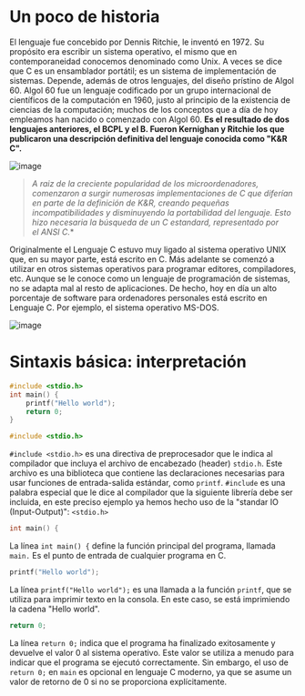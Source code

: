 # Un poco de historia
El lenguaje fue concebido por Dennis Ritchie, le inventó en 1972. Su propósito era escribir un sistema operativo, el mismo que en contemporaneidad conocemos denominado como Unix.  A veces se dice que C es un ensamblador portátil; es un sistema de implementación de sistemas. Depende, además de otros lenguajes, del diseño prístino de Algol 60. Algol 60 fue un lenguaje codificado por un grupo internacional de científicos de la computación en 1960, justo al principio de la existencia de ciencias de la computación; muchos de los conceptos que a día de hoy empleamos han nacido o comenzado con Algol 60. **Es el resultado de dos lenguajes anteriores, el BCPL y el B. Fueron Kernighan y Ritchie los que publicaron una descripción definitiva del lenguaje conocida como "K&R C".**

![image](https://github.com/ainfanthe/ongoingLearning/assets/105471058/ed144107-b536-4eec-b267-82caf07e12ac)

> **A raiz de la creciente popularidad de los microordenadores, comenzaron a surgir numerosas implementaciones de C que diferían en parte de la definición de K&R, creando pequeñas incompatibilidades y disminuyendo la portabilidad del lenguaje. Esto hizo necesaria la búsqueda de un C estandard, representado por el ANSI* C.**

Originalmente el Lenguaje C estuvo muy ligado al sistema operativo UNIX que, en su mayor parte, está escrito en C. Más adelante se comenzó a utilizar en otros sistemas operativos para programar editores, compiladores, etc. Aunque se le conoce como un lenguaje de programación de sistemas, no se adapta mal al resto de aplicaciones. De hecho, hoy en día un alto porcentaje de software para ordenadores personales está escrito en Lenguaje C. Por ejemplo, el sistema operativo MS-DOS.

![image](https://github.com/ainfanthe/ongoingLearning/assets/105471058/e0319029-bdb9-4801-885a-ec6d5324cb57)

# Sintaxis básica: interpretación

``` c
#include <stdio.h>
int main() {
    printf("Hello world");
    return 0;
}
```

``` c
#include <stdio.h>
```

`#include <stdio.h>` es una directiva de preprocesador que le indica al compilador que incluya el archivo de encabezado (header) `stdio.h`. Este archivo es una biblioteca que contiene las declaraciones necesarias para usar funciones de entrada-salida estándar, como `printf`.
`#include` es una palabra especial que le dice al compilador que la siguiente librería debe ser incluida, en este preciso ejemplo ya hemos hecho uso de la "standar IO (Input-Output)": `<stdio.h>`

```c
int main() {
```

La línea `int main() {` define la función principal del programa, llamada `main.` Es el punto de entrada de cualquier programa en C.

```c
printf("Hello world");
```

La línea `printf("Hello world");` es una llamada a la función `printf`, que se utiliza para imprimir texto en la consola. En este caso, se está imprimiendo la cadena "Hello world".

```c
return 0;
```

La línea `return 0;` indica que el programa ha finalizado exitosamente y devuelve el valor 0 al sistema operativo. Este valor se utiliza a menudo para indicar que el programa se ejecutó correctamente. Sin embargo, el uso de `return 0;` en `main` es opcional en lenguaje C moderno, ya que se asume un valor de retorno de 0 si no se proporciona explícitamente.
